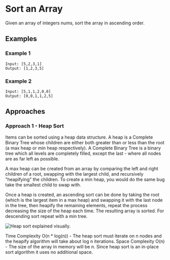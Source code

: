 # Sort an Array

Given an array of integers nums, sort the array in ascending order.

## Examples

### Example 1

```text
Input: [5,2,3,1]
Output: [1,2,3,5]
```

### Example 2

```text
Input: [5,1,1,2,0,0]
Output: [0,0,1,1,2,5]
```

## Approaches

### Approach 1 - Heap Sort

Items can be sorted using a heap data structure. A heap is a Complete Binary Tree whose children are either both greater than or less than the root (a max heap or min heap respectively). A Complete Binary Tree is a binary tree which all levels are completely filled, except the last - where all nodes are as far left as possible.

A max heap can be created from an array by comparing the left and right children of a root, swapping with the largest child, and recursively "heapifying" the children. To create a min heap, you would do the same bug take the smallest child to swap with.

Once a heap is created, an ascending sort can be done by taking the root (which is the largest item in a max heap) and swapping it with the last node in the tree, then heapify the remaining elements, repeat the process decreasing the size of the heap each time. The resulting array is sorted. For descending sort repeat with a min tree.

![Heap sort explained visually.](https://he-s3.s3.amazonaws.com/media/uploads/e9d6f12.png)

Time Complexity O(n \* log(n)) - The heap sort must iterate on n nodes and the heapify algorithm will take about log n iterations.
Space Complexity O(n) - The size of the array in memory will be n. Since heap sort is an in-place sort algorithm it uses no additional space.
